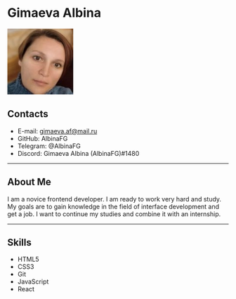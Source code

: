 # Gimaeva Albina

![image](./assets/img/1.jpeg "the photo")

## Contacts

- E-mail: gimaeva.af@mail.ru
- GitHub: AlbinaFG
- Telegram: @AlbinaFG
- Discord: Gimaeva Albina (AlbinaFG)#1480

---

## About Me

I am a novice frontend developer. I am ready to work very hard and study. My goals are to gain knowledge in the field of interface development and get a job. I want to continue my studies and combine it with an internship.

---

## Skills

- HTML5
- CSS3
- Git
- JavaScript
- React

